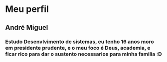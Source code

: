 # Meu perfil

## André Miguel

### Estudo Desenvlvimento de sistemas, eu tenho 16 anos moro em presidente prudente, e o meu foco é Deus, academia, e ficar rico para dar o sustento necessarios para minha familia :D